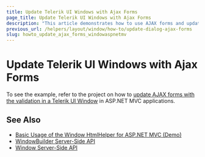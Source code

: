 ```yaml
---
title: Update Telerik UI Windows with Ajax Forms
page_title: Update Telerik UI Windows with Ajax Forms
description: "This article demonstrates how to use AJAX forms and update the Kendo UI Window with the validation fetched from the controller in ASP.NET MVC applications."
previous_url: /helpers/layout/window/how-to/update-dialog-ajax-forms
slug: howto_update_ajax_forms_windowaspnetmv
---
```


# Update Telerik UI Windows with Ajax Forms

To see the example, refer to the project on how to [update AJAX forms with the validation in a Telerik UI Window](https://github.com/telerik/ui-for-aspnet-mvc-examples/tree/master/Telerik.Examples.Mvc/Telerik.Examples.Mvc/Areas/WindowFormWithAjax) in ASP.NET MVC applications.

## See Also

* [Basic Usage of the Window HtmlHelper for ASP.NET MVC (Demo)](https://demos.telerik.com/aspnet-mvc/window)
* [WindowBuilder Server-Side API](https://docs.telerik.com/aspnet-mvc/api/kendo.mvc.ui.fluent/windowbuilder)
* [Window Server-Side API](/api/window)
